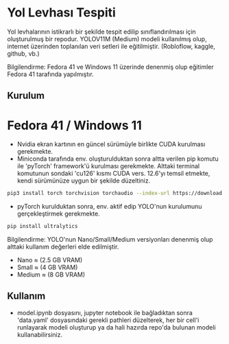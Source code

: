 # Yol Levhası Tespiti
Yol levhalarının istikrarlı bir şekilde tespit edilip sınıflandırılması için oluşturulmuş bir repodur. YOLOV11M (Medium) modeli kullanılmış olup, internet üzerinden toplanılan veri setleri ile eğitilmiştir. (Robloflow, kaggle, github, vb.)

Bilgilendirme: Fedora 41 ve Windows 11 üzerinde denenmiş olup eğitimler Fedora 41 tarafında yapılmıştır.

## Kurulum
# Fedora 41 / Windows 11
* Nvidia ekran kartının en güncel sürümüyle birlikte CUDA kurulması gerekmekte.
* Miniconda tarafında env. oluşturulduktan sonra altta verilen pip komutu ile 'pyTorch' framework'ü kurulması gerekmekte. Alttaki terminal komutunun sondaki 'cu126' kısmı CUDA vers. 12.6'yı temsil etmekte, kendi sürümünüze uygun bir şekilde düzeltiniz.
```bash
pip3 install torch torchvision torchaudio --index-url https://download.pytorch.org/whl/cu126
```
* pyTorch kurulduktan sonra, env. aktif edip YOLO'nun kurulumunu gerçekleştirmek gerekmekte.
```bash
pip install ultralytics
```
Bilgilendirme: YOLO'nun Nano/Small/Medium versiyonları denenmiş olup alttaki kullanım değerleri elde edilmiştir.
* Nano ≈ (2.5 GB VRAM) 
* Small ≈ (4 GB VRAM)
* Medium ≈ (8 GB VRAM)

## Kullanım
* model.ipynb dosyasını, jupyter notebook ile bağladıktan sonra 'data.yaml' dosyasındaki gerekli pathleri düzelterek, her bir cell'i runlayarak modeli oluşturup ya da hali hazırda repo'da bulunan modeli kullanabilirsiniz.

